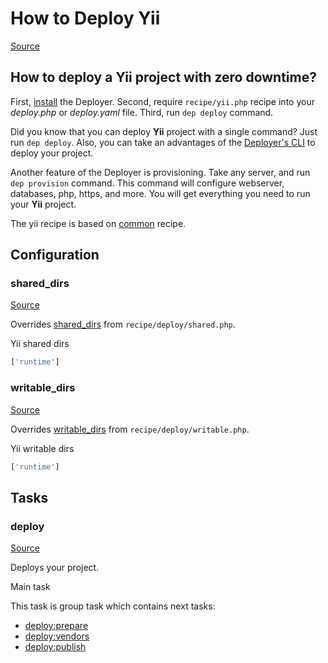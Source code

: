 <!-- DO NOT EDIT THIS FILE! -->
<!-- Instead edit recipe/yii.php -->
<!-- Then run bin/docgen -->

# How to Deploy Yii

[Source](/recipe/yii.php)

## How to deploy a Yii project with zero downtime?

First, [install](/docs/installation.md) the Deployer. 
Second, require `recipe/yii.php` recipe into your _deploy.php_ or _deploy.yaml_ file.
Third, run `dep deploy` command.

Did you know that you can deploy **Yii** project with a single command? Just run `dep deploy`.
Also, you can take an advantages of the [Deployer's CLI](/docs/cli.md) to deploy your project.

Another feature of the Deployer is provisioning. Take any server, and run `dep provision` command.
This command will configure webserver, databases, php, https, and more. 
You will get everything you need to run your **Yii** project.

The yii recipe is based on [common](/docs/recipe/common.md) recipe.

## Configuration
### shared_dirs
[Source](https://github.com/deployphp/deployer/blob/master/recipe/yii.php#L9)

Overrides [shared_dirs](/docs/recipe/deploy/shared.md#shared_dirs) from `recipe/deploy/shared.php`.

Yii shared dirs

```php title="Default value"
['runtime']
```


### writable_dirs
[Source](https://github.com/deployphp/deployer/blob/master/recipe/yii.php#L12)

Overrides [writable_dirs](/docs/recipe/deploy/writable.md#writable_dirs) from `recipe/deploy/writable.php`.

Yii writable dirs

```php title="Default value"
['runtime']
```



## Tasks

### deploy
[Source](https://github.com/deployphp/deployer/blob/master/recipe/yii.php#L18)

Deploys your project.

Main task


This task is group task which contains next tasks:
* [deploy:prepare](/docs/recipe/common.md#deployprepare)
* [deploy:vendors](/docs/recipe/deploy/vendors.md#deployvendors)
* [deploy:publish](/docs/recipe/common.md#deploypublish)


